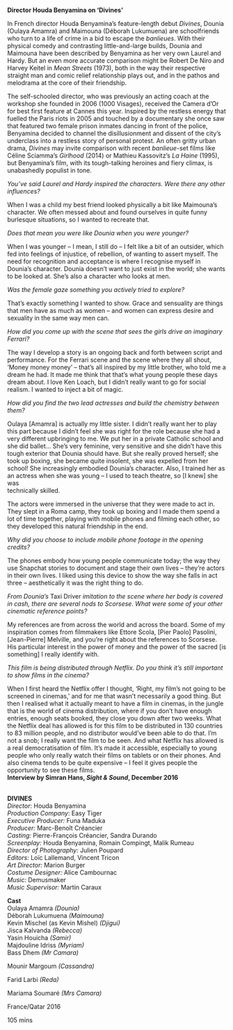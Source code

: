 

**Director Houda Benyamina on ‘Divines’**

In French director Houda Benyamina’s feature-length debut _Divines_, Dounia (Oulaya Amamra) and Maimouna (Déborah Lukumuena) are schoolfriends who turn to a life of crime in a bid to escape the _banlieues_. With their physical comedy and contrasting little-and-large builds, Dounia and Maimouna have been described by Benyamina as her very own Laurel and Hardy. But an even more accurate comparison might be Robert De Niro and Harvey Keitel in _Mean Streets_ (1973), both in the way their respective straight man and comic relief relationship plays out, and in the pathos and melodrama at the core of their friendship.

The self-schooled director, who was previously an acting coach at the workshop she founded in 2006 (1000 Visages), received the Camera d’Or for best first feature at Cannes this year. Inspired by the restless energy that fuelled the Paris riots in 2005 and touched by a documentary she once saw that featured two female prison inmates dancing in front of the police, Benyamina decided to channel the disillusionment and dissent of the city’s underclass into a restless story of personal protest. An often gritty urban drama, _Divines_ may invite comparison with recent _banlieue_-set films like Céline Sciamma’s _Girlhood_ (2014) or Mathieu Kassovitz’s _La Haine_ (1995), but Benyamina’s film, with its tough-talking heroines and fiery climax, is unabashedly populist in tone.

_You’ve said Laurel and Hardy inspired the characters. Were there any  other influences?_

When I was a child my best friend looked physically a bit like Maimouna’s character. We often messed about and found ourselves in quite funny burlesque situations, so I wanted to recreate that.

_Does that mean you were like Dounia when you were younger?_

When I was younger – I mean, I still do – I felt like a bit of an outsider, which fed into feelings of injustice, of rebellion, of wanting to assert myself. The need for recognition and acceptance is where I recognise myself in Dounia’s character. Dounia doesn’t want to just exist in the world; she wants to be looked at. She’s also a character who looks at men.

_Was the female gaze something you actively tried to explore?_

That’s exactly something I wanted to show. Grace and sensuality are things that men have as much as women – and women can express desire and sexuality in the same way men can.

_How did you come up with the scene that sees the girls drive an  imaginary Ferrari?_

The way I develop a story is an ongoing back and forth between script and performance. For the Ferrari scene and the scene where they all shout, ‘Money money money’ – that’s all inspired by my little brother, who told me a dream he had. It made me think that that’s what young people these days dream about.  I love Ken Loach, but I didn’t really want to go for social realism. I wanted to inject a bit of magic.

_How did you find the two lead actresses and build the chemistry  between them?_

Oulaya [Amamra] is actually my little sister. I didn’t really want her to play this part because I didn’t feel she was right for the role because she had a very different upbringing to me. We put her in a private Catholic school and she did ballet… She’s very feminine, very sensitive and she didn’t have this tough exterior that Dounia should have. But she really proved herself; she took up boxing, she became quite insolent, she was expelled from her school! She increasingly embodied Dounia’s character. Also, I trained her as an actress when she was young – I used to teach theatre, so [I knew] she was  
technically skilled.

The actors were immersed in the universe that they were made to act in. They slept in a Roma camp, they took up boxing and I made them spend a lot of time together, playing with mobile phones and filming each other, so they developed this natural friendship in the end.

_Why did you choose to include mobile phone footage in the opening credits?_

The phones embody how young people communicate today; the way they use Snapchat stories to document and stage their own lives – they’re actors in their own lives. I liked using this device to show the way she falls in act three – aesthetically it was the right thing to do.

_From Dounia’s_ Taxi Driver _imitation to the scene where her body is covered in cash, there are several nods to Scorsese. What were some of your other cinematic reference points?_

My references are from across the world and across the board. Some of my inspiration comes from filmmakers like Ettore Scola, [Pier Paolo] Pasolini, [Jean-Pierre] Melville, and you’re right about the references to Scorsese. His particular interest in the power of money and the power of the sacred [is something] I really identify with.

_This film is being distributed through Netflix. Do you think it’s still important to show films in the cinema?_

When I first heard the Netflix offer I thought, ‘Right, my film’s not going to be screened in cinemas,’ and for me that wasn’t necessarily a good thing. But then I realised what it actually meant to have a film in cinemas, in the jungle that is the world of cinema distribution, where if you don’t have enough entries, enough seats booked, they close you down after two weeks. What the Netflix deal has allowed is for this film to be distributed in 130 countries to 83 million people, and no distributor would’ve been able to do that. I’m not a snob; I really want the film to be seen. And what Netflix has allowed is a real democratisation of film. It’s made it accessible, especially to young people who only really watch their films on tablets or on their phones. And also cinema tends to be quite expensive – I feel it gives people the opportunity to see these films.  
**Interview by Simran Hans, _Sight & Sound_, December 2016**
<br><br>

**DIVINES**  
_Director_: Houda Benyamina  
_Production Company_: Easy Tiger<br>
_Executive Producer:_ Funa Maduka<br>
_Producer:_ Marc-Benoît Créancier<br>
_Casting:_ Pierre-François Créancier,  Sandra Durando<br>
_Screenplay:_ Houda Benyamina, Romain Compingt, Malik Rumeau<br>
_Director of Photography:_ Julien Poupard<br>
_Editors:_ Loïc Lallemand, Vincent Tricon<br>
_Art Director:_ Marion Burger<br>
_Costume Designer:_ Alice Cambournac<br>
_Music:_ Demusmaker<br>
_Music Supervisor:_ Martin Caraux<br>

**Cast**<br>
Oulaya Amamra _(Dounia)_  
Déborah Lukumuena _(Maimouna)_  
Kevin Mischel (as Kevin Mishel) _(Djigui)_  
Jisca Kalvanda _(Rebecca)_  
Yasin Houicha _(Samir)_  
Majdouline Idriss _(Myriam)_<br>
Bass Dhem _(Mr Camara)_<br>

Mounir Margoum _(Cassandra)_<br>

Farid Larbi _(Reda)_<br>

Mariama Soumaré _(Mrs Camara)_<br>

France/Qatar 2016<br>

105 mins<br>
<br>


<!--stackedit_data:
eyJoaXN0b3J5IjpbLTg2OTU0MTQzMF19
-->
